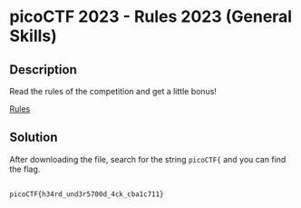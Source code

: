 # picoCTF 2023 - Rules 2023 (General Skills)

## Description

Read the rules of the competition and get a little bonus!

[Rules](https://picoctf.org/competitions/2023-spring-rules.html)

## Solution

After downloading the file, search for the string `picoCTF{` and you can find the flag.

##

`picoCTF{h34rd_und3r5700d_4ck_cba1c711}`
